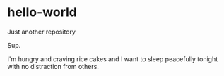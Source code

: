 # hello-world
Just another repository

Sup.

I'm hungry and craving rice cakes and I want to sleep peacefully tonight with no distraction from others.
